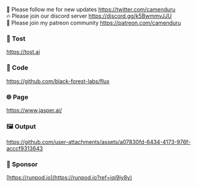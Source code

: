 🐣 Please follow me for new updates https://twitter.com/camenduru <br />
🔥 Please join our discord server https://discord.gg/k5BwmmvJJU <br />
🥳 Please join my patreon community https://patreon.com/camenduru <br />

###  🥪 Tost
https://tost.ai

### 🧬 Code
https://github.com/black-forest-labs/flux

### 🌐 Page
https://www.jasper.ai/

### 🖼 Output

https://github.com/user-attachments/assets/a07830fd-6434-4173-976f-acccf9313643

### 🏢 Sponsor
[https://runpod.io](https://runpod.io?ref=iqi9iy8y)
